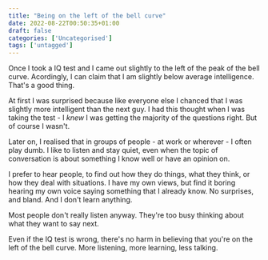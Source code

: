 ```yaml
---
title: "Being on the left of the bell curve"
date: 2022-08-22T00:50:35+01:00
draft: false
categories: ['Uncategorised']
tags: ['untagged']
---
```


Once I took a IQ test and I came out slightly to the left of the peak of the bell curve. Acordingly, I can claim that I am slightly below average intelligence. That's a good thing.

At first I was surprised because like everyone else I chanced that I was slightly more intelligent than the next guy. I had this thought when I was taking the test - I *knew* I was getting the majority of the questions right. But of course I wasn't.

Later on, I realised that in groups of people - at work or wherever - I often play dumb. I like to listen and stay quiet, even when the topic of conversation is about something I know well or have an opinion on.

I prefer to hear people, to find out how they do things, what they think, or how they deal with situations. I have my own views, but find it boring hearing my own voice saying something that I already know. No surprises, and bland. And I don't learn anything.

Most people don't really listen anyway. They're too busy thinking about what they want to say next.

Even if the IQ test is wrong, there's no harm in believing that you're on the left of the bell curve. More listening, more learning, less talking. 
